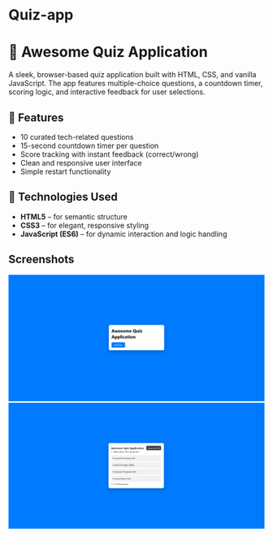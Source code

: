 # Quiz-app
# 🧠 Awesome Quiz Application

A sleek, browser-based quiz application built with HTML, CSS, and vanilla JavaScript. The app features multiple-choice questions, a countdown timer, scoring logic, and interactive feedback for user selections.

## 🚀 Features

- 10 curated tech-related questions
- 15-second countdown timer per question
- Score tracking with instant feedback (correct/wrong)
- Clean and responsive user interface
- Simple restart functionality

## 📁 Technologies Used

- **HTML5** – for semantic structure
- **CSS3** – for elegant, responsive styling
- **JavaScript (ES6)** – for dynamic interaction and logic handling

## Screenshots
![image alt](https://github.com/Hariprasanth2/Quiz-app/blob/18ee95e43bdea862f92d5f78dd74fd9ad04aa7dd/Screenshot%20%20(1).png)
![image alt](https://github.com/Hariprasanth2/Quiz-app/blob/2c15d5a06c4872f5ee81d604020abc506755988f/Screenshot%20%20(2).png)
